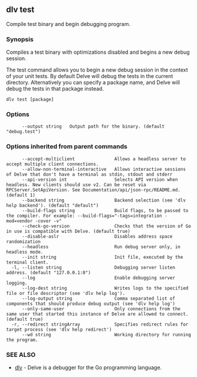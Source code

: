 ## dlv test

Compile test binary and begin debugging program.

### Synopsis


Compiles a test binary with optimizations disabled and begins a new debug session.

The test command allows you to begin a new debug session in the context of your
unit tests. By default Delve will debug the tests in the current directory.
Alternatively you can specify a package name, and Delve will debug the tests in
that package instead.

```
dlv test [package]
```

### Options

```
      --output string   Output path for the binary. (default "debug.test")
```

### Options inherited from parent commands

```
      --accept-multiclient               Allows a headless server to accept multiple client connections.
      --allow-non-terminal-interactive   Allows interactive sessions of Delve that don't have a terminal as stdin, stdout and stderr
      --api-version int                  Selects API version when headless. New clients should use v2. Can be reset via RPCServer.SetApiVersion. See Documentation/api/json-rpc/README.md. (default 1)
      --backend string                   Backend selection (see 'dlv help backend'). (default "default")
      --build-flags string               Build flags, to be passed to the compiler. For example: --build-flags="-tags=integration -mod=vendor -cover -v"
      --check-go-version                 Checks that the version of Go in use is compatible with Delve. (default true)
      --disable-aslr                     Disables address space randomization
      --headless                         Run debug server only, in headless mode.
      --init string                      Init file, executed by the terminal client.
  -l, --listen string                    Debugging server listen address. (default "127.0.0.1:0")
      --log                              Enable debugging server logging.
      --log-dest string                  Writes logs to the specified file or file descriptor (see 'dlv help log').
      --log-output string                Comma separated list of components that should produce debug output (see 'dlv help log')
      --only-same-user                   Only connections from the same user that started this instance of Delve are allowed to connect. (default true)
  -r, --redirect stringArray             Specifies redirect rules for target process (see 'dlv help redirect')
      --wd string                        Working directory for running the program.
```

### SEE ALSO
* [dlv](dlv.md)	 - Delve is a debugger for the Go programming language.


